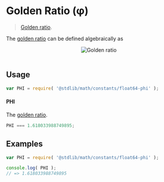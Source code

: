 # Golden Ratio (φ)

> [Golden ratio][phi].

<section class="intro">

The [golden ratio][phi] can be defined algebraically as

<!-- <equation class="equation" label="eq:golden_ratio" align="center" raw="\phi = \frac{1 + \sqrt{5}}{2}" alt="Golden ratio"> -->

<div class="equation" align="center" data-raw-text="\phi = \frac{1 + \sqrt{5}}{2}" data-equation="eq:golden_ratio">
    <img src="https://cdn.rawgit.com/stdlib-js/stdlib/16b5e6ce8a4610d535ce3294e8a3541da8b694a8/lib/node_modules/@stdlib/math/constants/float64-phi/docs/img/golden_ratio.svg" alt="Golden ratio">
    <br>
    <br>
</div>

<!-- </equation> -->

</section>

<!-- /.intro -->


<section class="usage">

## Usage

``` javascript
var PHI = require( '@stdlib/math/constants/float64-phi' );
```

#### PHI

The [golden ratio][phi-value].

``` javascript
PHI === 1.618033988749895;
```

</section>

<!-- /.usage -->


<section class="examples">

## Examples

<!-- TODO: better example -->

``` javascript
var PHI = require( '@stdlib/math/constants/float64-phi' );

console.log( PHI );
// => 1.618033988749895
```

</section>

<!-- /.examples -->


<section class="links">

[phi]: http://en.wikipedia.org/wiki/Golden_ratio
[phi-value]: http://oeis.org/A001622

</section>

<!-- /.links -->

